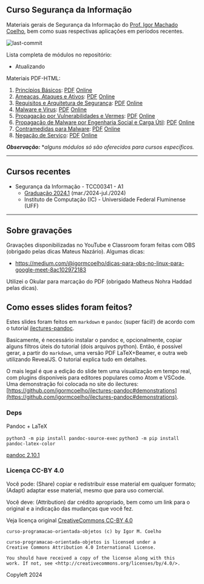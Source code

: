 ## Curso Segurança da Informação

Materiais gerais de Segurança da Informação do [Prof. Igor Machado Coelho](https://igormcoelho.github.io), bem como suas respectivas aplicações em períodos recentes.

![last-commit](https://img.shields.io/github/last-commit/igormcoelho/curso-seguranca-informacao)

Lista completa de módulos no repositório:

- Atualizando

Materiais PDF-HTML:

1. [Princípios Básicos](slides/1-principios-basicos/1-principios.md): [PDF](slides/1-principios-basicos/1-principios.pdf) [Online](https://igormcoelho.github.io/curso-seguranca-informacao/slides/1-principios-basicos/index.html)
2. [Ameaças, Ataques e Ativos](slides/2-ameacas/2-ameacas.md): [PDF](slides/2-ameacas/2-ameacas.pdf) [Online](https://igormcoelho.github.io/curso-seguranca-informacao/slides/2-ameacas/index.html)
3. [Requisitos e Arquitetura de Segurança](slides/3-requisitos/3-requisitos.md): [PDF](slides/3-requisitos/3-requisitos.pdf) [Online](https://igormcoelho.github.io/curso-seguranca-informacao/slides/3-requisitos/index.html)
4. [Malware e Vírus](slides/4-virus/4-virus.md): [PDF](slides/4-virus/4-virus.pdf) [Online](https://igormcoelho.github.io/curso-seguranca-informacao/slides/4-virus/index.html)
5. [Propagação por Vulnerabilidades e Vermes](slides/5-worm/5-worm.md): [PDF](slides/5-worm/5-worm.pdf) [Online](https://igormcoelho.github.io/curso-seguranca-informacao/slides/5-worm/index.html)
6. [Propagação de Malware por Engenharia Social e Carga Útil](slides/6-social/6-social.md): [PDF](slides/6-social/6-social.pdf) [Online](https://igormcoelho.github.io/curso-seguranca-informacao/slides/6-social/index.html)
7. [Contramedidas para Malware](slides/7-contramedidas/7-contramedidas.md): [PDF](slides/7-contramedidas/7-contramedidas.pdf) [Online](https://igormcoelho.github.io/curso-seguranca-informacao/slides/7-contramedidas/index.html)
8. [Negação de Serviço](slides/8-negacao-servico/8-negacao-servico.md): [PDF](slides/8-negacao-servico/8-negacao-servico.pdf) [Online](https://igormcoelho.github.io/curso-seguranca-informacao/slides/8-negacao-servico/index.html)



***Observação:*** **alguns módulos só são oferecidos para cursos específicos.*

-------

## Cursos recentes

- Segurança da Informação - TCC00341 - A1
   * [Graduação 2024.1](./slides/0-intro-curso-uff-2024-1/0-intro-curso.pdf) (mar./2024-jul./2024)
   * Instituto de Computação (IC) - Universidade Federal Fluminense (UFF)

-------

## Sobre gravações

Gravações disponibilizadas no YouTube e Classroom foram feitas com OBS (obrigado pelas dicas Mateus Nazário). Algumas dicas:

- https://medium.com/@igormcoelho/dicas-para-obs-no-linux-para-google-meet-8ac102972183

Utilizei o Okular para marcação do PDF (obrigado Matheus Nohra Haddad pelas dicas).

## Como esses slides foram feitos?

Estes slides foram feitos em `markdown` e `pandoc` (super fácil!) de acordo com o tutorial [ilectures-pandoc](https://github.com/igormcoelho/ilectures-pandoc).

Basicamente, é necessário instalar o pandoc e, opcionalmente, copiar alguns filtros úteis do tutorial (dois arquivos python). Então, é possível gerar, a partir do `markdown`, uma versão PDF LaTeX+Beamer, e outra web utilizando RevealJS. O tutorial explica tudo em detalhes.

O mais legal é que a edição do slide tem uma visualização em tempo real, com plugins disponíveis para editores populares como Atom e VSCode.
Uma demonstração foi colocada no site do ilectures: [https://github.com/igormcoelho/ilectures-pandoc#demonstrations](https://github.com/igormcoelho/ilectures-pandoc#demonstrations).


### Deps

Pandoc + LaTeX

`python3 -m pip install pandoc-source-exec`
`python3 -m pip install pandoc-latex-color`

[pandoc 2.10.1](https://github.com/jgm/pandoc/releases/tag/2.10.1)



### Licença CC-BY 4.0

Você pode: (Share) copiar e redistribuir esse material em qualquer formato; (Adapt) adaptar esse material, mesmo que para uso comercial.

Você deve: (Attribution) dar crédito apropriado, bem como um link para o original e a indicação das mudanças que você fez.

Veja licença original [CreativeCommons CC-BY 4.0](https://creativecommons.org/licenses/by/4.0/)

```
curso-programacao-orientada-objetos (c) by Igor M. Coelho

curso-programacao-orientada-objetos is licensed under a
Creative Commons Attribution 4.0 International License.

You should have received a copy of the license along with this
work. If not, see <http://creativecommons.org/licenses/by/4.0/>.
```

Copyleft 2024
